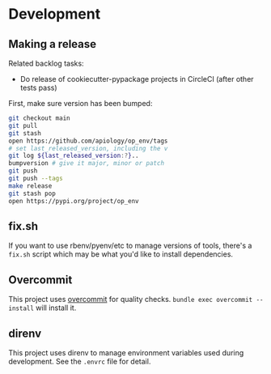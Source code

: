 # Development

## Making a release

Related backlog tasks:

* Do release of cookiecutter-pypackage projects in CircleCI (after other tests pass)

First, make sure version has been bumped:

```sh
git checkout main
git pull
git stash
open https://github.com/apiology/op_env/tags
# set last_released_version, including the v
git log ${last_released_version:?}..
bumpversion # give it major, minor or patch
git push
git push --tags
make release
git stash pop
open https://pypi.org/project/op_env
```

## fix.sh

If you want to use rbenv/pyenv/etc to manage versions of tools,
there's a `fix.sh` script which may be what you'd like to install
dependencies.

## Overcommit

This project uses [overcommit](https://github.com/sds/overcommit) for
quality checks.  `bundle exec overcommit --install` will install it.

## direnv

This project uses direnv to manage environment variables used during
development.  See the `.envrc` file for detail.

